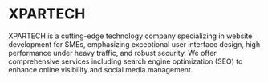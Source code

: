 # XPARTECH
XPARTECH is a cutting-edge technology company specializing in website development for SMEs, emphasizing exceptional user interface design, high performance under heavy traffic, and robust security. We offer comprehensive services including search engine optimization (SEO) to enhance online visibility and social media management.
